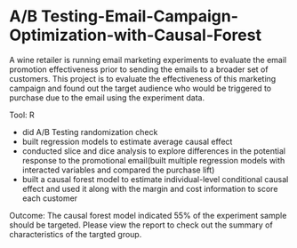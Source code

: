# A/B Testing-Email-Campaign-Optimization-with-Causal-Forest
A wine retailer is running email marketing experiments to evaluate the email promotion effectiveness prior to sending the emails to a broader set of customers. 
This project is to evaluate the effectiveness of this marketing campaign and found out the target audience who would be triggered to purchase due to 
the email using the experiment data.  <br>

Tool: R  <br>

* did A/B Testing randomization check 
* built regression models to estimate average causal effect
* conducted slice and dice analysis to explore differences in the potential response to the promotional email(built multiple regression models with interacted variables and compared the purchase lift)
* built a causal forest model to estimate individual-level conditional causal effect and used it along with the margin and cost information to score each customer 

Outcome: The causal forest model indicated 55% of the experiment sample should be targeted. Please view the report to check out the summary of characteristics of the targted group. 
 
